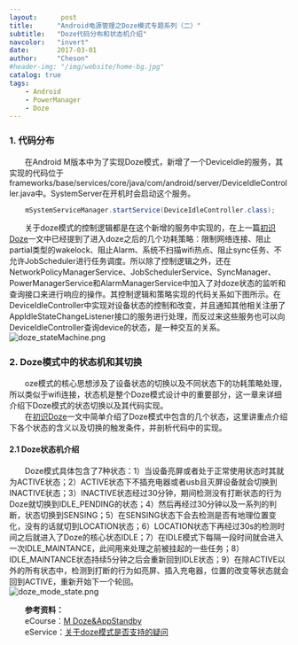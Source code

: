 ```yaml
---
layout:      post
title:      "Android电源管理之Doze模式专题系列（二）"
subtitle:   "Doze代码分布和状态机介绍"
navcolor:   "invert"
date:       2017-03-01
author:     "Cheson"
#header-img: "/img/website/home-bg.jpg"
catalog: true
tags:
    - Android
    - PowerManager
    - Doze
---
```


### 1. 代码分布

&emsp;&emsp;在Android M版本中为了实现Doze模式，新增了一个DeviceIdle的服务，其实现的代码位于frameworks/base/services/core/java/com/android/server/DeviceIdleController.java中。SystemServer在开机时会启动这个服务。        
```java
    mSystemServiceManager.startService(DeviceIdleController.class);
```
&emsp;&emsp;关于doze模式的控制逻辑都是在这个新增的服务中实现的，在上一篇[初识Doze](https://chendongqi.github.io/blog/2017/02/28/pm_doze_MeetDoze/)一文中已经提到了进入doze之后的几个功耗策略：限制网络连接、阻止partial类型的wakelock、阻止Alarm、系统不扫描wifi热点、阻止sync任务、不允许JobScheduler进行任务调度。所以除了控制逻辑之外，还在NetworkPolicyManagerService、JobSchedulerService、SyncManager、PowerManagerService和AlarmManagerService中加入了对doze状态的监听和查询接口来进行响应的操作。其控制逻辑和策略实现的代码关系如下图所示。在DeviceIdleController中实现对设备状态的控制和改变，并且通知其他相关注册了AppIdleStateChangeListener接口的服务进行处理，而反过来这些服务也可以向DeviceIdleController查询device的状态，是一种交互的关系。    
![doze_stateMachine.png](https://chendongqi.github.io/blog/img/2017-02-28-pm_doze/doze_stateMachine.png)    

### 2. Doze模式中的状态机和其切换

&emsp;&emsp;oze模式的核心思想涉及了设备状态的切换以及不同状态下的功耗策略处理，所以类似于wifi连接，状态机是整个Doze模式设计中的重要部分，这一章来详细介绍下Doze模式的状态切换以及其代码实现。    
&emsp;&emsp;在[初识Doze](http://chendongqi.github.io/blog/2017/02/28/pm_doze_MeetDoze/)一文中简单介绍了Doze模式中包含的几个状态，这里讲重点介绍下各个状态的含义以及切换的触发条件，并剖析代码中的实现。    

#### 2.1 Doze状态机介绍

&emsp;&emsp;Doze模式具体包含了7种状态：1）当设备亮屏或者处于正常使用状态时其就为ACTIVE状态；2）ACTIVE状态下不插充电器或者usb且灭屏设备就会切换到INACTIVE状态；3）INACTIVE状态经过30分钟，期间检测没有打断状态的行为Doze就切换到IDLE_PENDING的状态；4）然后再经过30分钟以及一系列的判断，状态切换到SENSING；5）在SENSING状态下会去检测是否有地理位置变化，没有的话就切到LOCATION状态；6）LOCATION状态下再经过30s的检测时间之后就进入了Doze的核心状态IDLE；7）在IDLE模式下每隔一段时间就会进入一次IDLE_MAINTANCE，此间用来处理之前被挂起的一些任务；8）IDLE_MAINTANCE状态持续5分钟之后会重新回到IDLE状态；9）在除ACTIVE以外的所有状态中，检测到打断的行为如亮屏、插入充电器，位置的改变等状态就会回到ACTIVE，重新开始下一个轮回。    
![doze_mode_state.png](https://chendongqi.github.io/blog/img/2017-02-28-pm_doze/doze_mode_state.png)    

&emsp;&emsp;**参考资料：**    
&emsp;&emsp;eCourse：[M Doze&AppStandby](https://onlinesso.mediatek.com/Pages/eCourse.aspx?001=002&002=002002&003=002002001&itemId=560&csId=%257B433b9ec7-cc31-43c3-938c-6dfd42cf3b57%257D%2540%257Bad907af8-9a88-484a-b020-ea10437dadf8%257D)     
&emsp;&emsp;eService：[关于doze模式是否支持的疑问](http://eservice.mediatek.com/eservice-portal/issue_manager/update/2062164)

